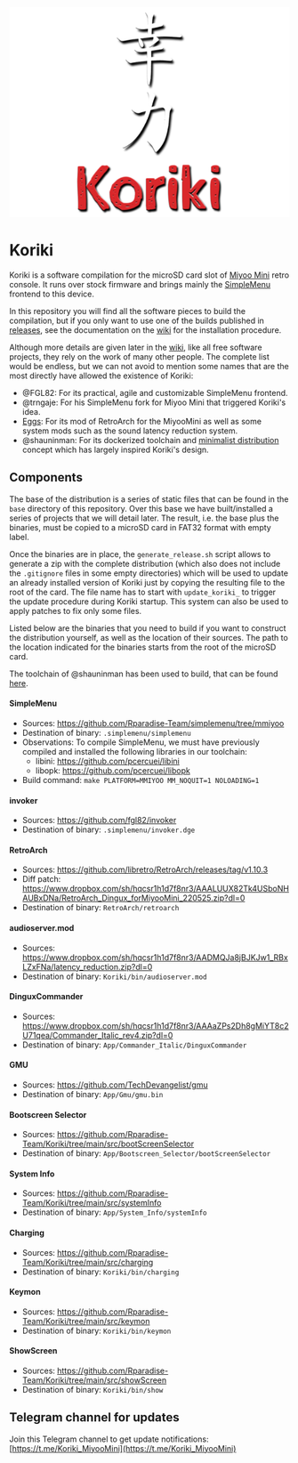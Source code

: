 ![koriki](images/koriki_logo.png)

# Koriki

Koriki is a software compilation for the microSD card slot of [Miyoo Mini](https://lemiyoo.cn/product/143.html) retro console. It runs over stock firmware and brings mainly the [SimpleMenu](https://github.com/fgl82/simplemenu) frontend to this device.

In this repository you will find all the software pieces to build the compilation, but if you only want to use one of the builds published in [releases](https://github.com/Rparadise-Team/Koriki/releases), see the documentation on the [wiki](https://github.com/Rparadise-Team/Koriki/wiki) for the installation procedure.

Although more details are given later in the [wiki](https://github.com/Rparadise-Team/Koriki/wiki), like all free software projects, they rely on the work of many other people. The complete list would be endless, but we can not avoid to mention some names that are the most directly have allowed the existence of Koriki:

* @FGL82: For its practical, agile and customizable SimpleMenu frontend.
* @trngaje: For his SimpleMenu fork for Miyoo Mini that triggered Koriki's idea.
* [Eggs](https://discordapp.com/users/778867980096241715): For its mod of RetroArch for the MiyooMini as well as some system mods such as the sound latency reduction system.
* @shauninman: For its dockerized toolchain and [minimalist distribution](https://github.com/shauninman/MiniUI) concept which has largely inspired Koriki's design.

## Components

The base of the distribution is a series of static files that can be found in the `base` directory of this repository. Over this base we have built/installed a series of projects that we will detail later. The result, i.e. the base plus the binaries, must be copied to a microSD card in FAT32 format with empty label.

Once the binaries are in place, the `generate_release.sh` script allows to generate a zip with the complete distribution (which also does not include the `.gitignore` files in some empty directories) which will be used to update an already installed version of Koriki just by copying the resulting file to the root of the card. The file name has to start with `update_koriki_` to trigger the update procedure during Koriki startup. This system can also be used to apply patches to fix only some files.

Listed below are the binaries that you need to build if you want to construct the distribution yourself, as well as the location of their sources. The path to the location indicated for the binaries starts from the root of the microSD card.

The toolchain of @shauninman has been used to build, that can be found [here](https://github.com/shauninman/union-miyoomini-toolchain).

#### SimpleMenu

* Sources: https://github.com/Rparadise-Team/simplemenu/tree/mmiyoo
* Destination of binary: `.simplemenu/simplemenu`
* Observations: To compile SimpleMenu, we must have previously compiled and installed the following libraries in our toolchain:
    * libini: https://github.com/pcercuei/libini
    * libopk: https://github.com/pcercuei/libopk
* Build command: `make PLATFORM=MMIYOO MM_NOQUIT=1 NOLOADING=1`

#### invoker

* Sources: https://github.com/fgl82/invoker
* Destination of binary: `.simplemenu/invoker.dge`

#### RetroArch

* Sources: https://github.com/libretro/RetroArch/releases/tag/v1.10.3
* Diff patch: https://www.dropbox.com/sh/hqcsr1h1d7f8nr3/AAALUUX82Tk4USboNHAUBxDNa/RetroArch_Dingux_forMiyooMini_220525.zip?dl=0
* Destination of binary: `RetroArch/retroarch`

#### audioserver.mod

* Sources: https://www.dropbox.com/sh/hqcsr1h1d7f8nr3/AADMQJa8jBJKJw1_RBxLZxFNa/latency_reduction.zip?dl=0
* Destination of binary: `Koriki/bin/audioserver.mod`

#### DinguxCommander

* Sources: https://www.dropbox.com/sh/hqcsr1h1d7f8nr3/AAAaZPs2Dh8gMiYT8c2U71qea/Commander_Italic_rev4.zip?dl=0
* Destination of binary: `App/Commander_Italic/DinguxCommander`

#### GMU

* Sources: https://github.com/TechDevangelist/gmu
* Destination of binary: `App/Gmu/gmu.bin`

#### Bootscreen Selector

* Sources: https://github.com/Rparadise-Team/Koriki/tree/main/src/bootScreenSelector
* Destination of binary: `App/Bootscreen_Selector/bootScreenSelector`

#### System Info

* Sources: https://github.com/Rparadise-Team/Koriki/tree/main/src/systemInfo
* Destination of binary: `App/System_Info/systemInfo`

#### Charging

* Sources: https://github.com/Rparadise-Team/Koriki/tree/main/src/charging
* Destination of binary: `Koriki/bin/charging`

#### Keymon

* Sources: https://github.com/Rparadise-Team/Koriki/tree/main/src/keymon
* Destination of binary: `Koriki/bin/keymon`

#### ShowScreen

* Sources: https://github.com/Rparadise-Team/Koriki/tree/main/src/showScreen
* Destination of binary: `Koriki/bin/show`

## Telegram channel for updates

Join this Telegram channel to get update notifications: [https://t.me/Koriki_MiyooMini](https://t.me/Koriki_MiyooMini)
